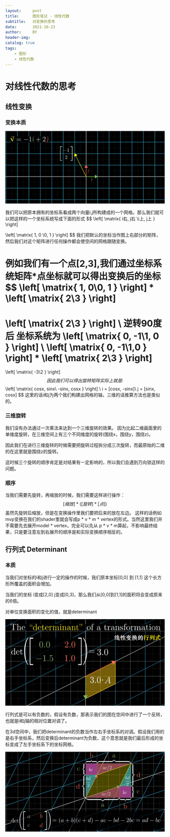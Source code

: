 ```yaml
---
layout:     post
title:      图形笔记 - 线性代数
subtitle:   对变换的思考
date:       2021-10-23
author:     BY
header-img: 
catalog: true
tags:
    - 图形
    - 线性代数
---
```


# 对线性代数的思考
## 线性变换
### 变换本质

<img src="../img/in-post/linear-algebra/nature-of-transform.png" alt="" style="zoom:50%;" />

我们可以把原本拥有的坐标系看成两个向量i,j所构建成的一个网格。那么我们就可以把这样的一个坐标系统写成下面的形式
$$
\left[
\matrix{
	i右, j右 \\i上, j上
}
\right]

\left[
\matrix{
	1, 0 \\0, 1
}
\right]
$$
我们把默认的坐标当作图上右部分的矩阵，然后我们对这个矩阵进行任何操作都会使空间的网格跟随变换。

例如我们有一个点[2,3],我们通过坐标系统矩阵*点坐标就可以得出变换后的坐标
$$
\left[
\matrix{
	1, 0\\0, 1
}
\right]
*
\left[
\matrix{
	2\\3
}
\right]
=
\left[
\matrix{
	2\\3
}
\right]
\\
逆转90度后 坐标系统为
\left[
\matrix{
	0, -1\\1,  0
}
\right]
\\
\left[
\matrix{
	0, -1\\1,0
}
\right]
*
\left[
\matrix{
	2\\3
}
\right]
=
\left[
\matrix{
	-3\\2
}
\right]
$$
因此我们可以得出旋转矩阵实际上就是:
$$
\left[
\matrix{
	cosx,  sinx\\
	-sinx,  cosx
}
\right]
\\
i = [cosx, -sinx]\\
j = [sinx, cosx]
$$
这里的话i和j为两个我们构建出网格的轴，三维的话推算方法也是类似的。



### 三维旋转

我们没有办法通过一次乘法来达到一个三维旋转的效果。 因为比起二维画面里的单维度旋转，在三维空间上有三个不同维度的旋转(围绕x，围绕y，围绕z)。

因此我们在进行三维旋转的时候需要把旋转过程拆分成三次旋转，而最原始的二维的在这里就是围绕z的旋转。

这时候三个旋转的顺序肯定是对结果有一定影响的，所以我们会遇到万向锁这样的问题。



### 顺序

当我们需要先旋转，再缩放的时候，我们需要这样进行操作：
$$
[缩放] * ([旋转] * [ 点])
$$
虽然先旋转后缩放，但是在变换操作里我们要把后来的放在左边。 这样的话例如mvp变换在我们的shader里就会写成p * v * m * vertex的形式。当然这里我们并不需要先去展开model * vertex，完全可以先从 p * v * m算起，不影响最终结果，只是要注意左到右展开的顺序是和实际变换顺序相反的。



## 行列式 Determinant

### 本质

当我们对坐标的i和j进行一定的操作的时候，我们原本坐标[0,0] 到 [1,1] 这个长方形所覆盖的面积会增加。

当我们的坐标 i变成[2,0] j变成[0,3]，那么我们从[0,0]到[1,1]的面积将会变成原来的6倍。

对单位变换面积的变化的值，就是determinant

<img src="../img/in-post/linear-algebra/determinant1.png" alt="" style="zoom:50%;" />

行列式是可以有负数的，假设有负数，那表示我们的图在空间中进行了一个反转，也就是i和j轴的相对位置对调了。



在3d空间中，我们把determinant的负数当作左右手坐标系的对调。假设我们用的是右手坐标系，然后变换后determinant为负数，这个意思就是我们最后形成的坐标变成了左手坐标系下的坐标网格。

<img src="../img/in-post/linear-algebra/determinant2.png" alt="" style="zoom: 67%;" />